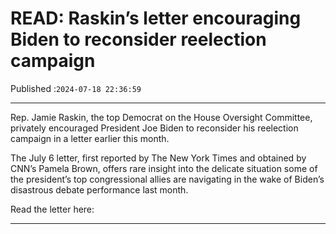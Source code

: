 # READ: Raskin’s letter encouraging Biden to reconsider reelection campaign

Published :`2024-07-18 22:36:59`

---

Rep. Jamie Raskin, the top Democrat on the House Oversight Committee, privately encouraged President Joe Biden to reconsider his reelection campaign in a letter earlier this month.

The July 6 letter, first reported by The New York Times and obtained by CNN’s Pamela Brown, offers rare insight into the delicate situation some of the president’s top congressional allies are navigating in the wake of Biden’s disastrous debate performance last month.

Read the letter here:

---

